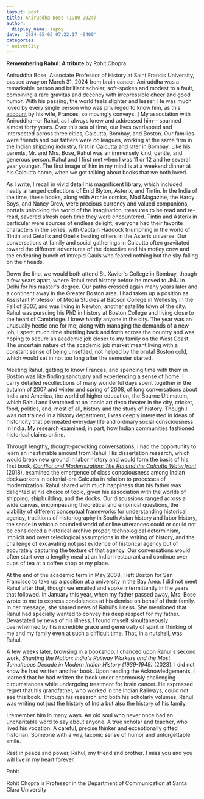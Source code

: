 ```yaml
---
layout: post
title: Aniruddha Bose (1980-2024)
author:
  display_name: sepoy
date: '2024-05-03 07:22:17 -0400'
categories:
- univerCity
---
```


**Remembering Rahul: A tribute** by Rohit Chopra

Aniruddha Bose, Associate Professor of History at Saint Francis University, passed away on March 31, 2024 from brain cancer. Aniruddha was a remarkable person and brilliant scholar, soft-spoken and modest to a fault, combining a rare gravitas and decency with irrepressible cheer and good humor. With his passing, the world feels slighter and lesser. He was much loved by every single person who was privileged to know him, as this [account](https://kochfuneralhome.com/tribute/details/3142/Aniruddha-Bose/obituary.html) by his wife, Frances, so movingly conveys.
]
My association with Aniruddha--or Rahul, as I always knew and addressed him-- spanned almost forty years. Over this sea of time, our lives overlapped and intersected across three cities, Calcutta, Bombay, and Boston. Our families were friends and our fathers were colleagues, working at the same firm in the Indian shipping industry, first in Calcutta and later in Bombay. Like his parents, Mr. and Mrs. Bose, Rahul was an immensely kind, gentle, and generous person. Rahul and I first met when I was 11 or 12 and he several year younger. The first image of him in my mind is at a weekend dinner at his Calcutta home, when we got talking about books that we both loved.

As I write, I recall in vivid detail his magnificent library, which included neatly arranged collections of Enid Blyton, Asterix, and Tintin. In the India of the time, these books, along with Archie comics, Mad Magazine, the Hardy Boys, and Nancy Drew, were precious currency and valued companions, portals unlocking the world of the imagination, treasures to be read and re-read, savored afresh each time they were encountered. Tintin and Asterix in particular were sources of endless delight; everyone had their favorite characters in the series, with Captain Haddock triumphing in the world of Tintin and Getafix and Obelix besting others in the Asterix universe. Our conversations at family and social gatherings in Calcutta often gravitated toward the different adventures of the detective and his motley crew and the endearing bunch of intrepid Gauls who feared nothing but the sky falling on their heads.

Down the line, we would both attend St. Xavier's College in Bombay, though a few years apart, where Rahul read history before he moved to JNU in Delhi for his master's degree. Our paths crossed again many years later and a continent away in the Greater Boston area. I had taken up a position as Assistant Professor of Media Studies at Babson College in Wellesley in the Fall of 2007, and was living in Newton, another satellite town of the city. Rahul was pursuing his PhD in history at Boston College and living close to the heart of Cambridge. I knew hardly anyone in the city. The year was an unusually hectic one for me; along with managing the demands of a new job, I spent much time shuttling back and forth across the country and was hoping to secure an academic job closer to my family on the West Coast. The uncertain nature of the academic job market meant living with a constant sense of being unsettled, not helped by the brutal Boston cold, which would set in not too long after the semester started.

Meeting Rahul, getting to know Frances, and spending time with them in Boston was like finding sanctuary and experiencing a sense of home. I carry detailed recollections of many wonderful days spent together in the autumn of 2007 and winter and spring of 2008, of long conversations about India and America, the world of higher education, the Bourne Ultimatum, which Rahul and I watched at an iconic art deco theater in the city, cricket, food, politics, and, most of all, history and the study of history. Though I was not trained in a history department, I was deeply interested in ideas of historicity that permeated everyday life and ordinary social consciousness in India. My research examined, in part, how Indian communities fashioned historical claims online.

Through lengthy, thought-provoking conversations, I had the opportunity to learn an inestimable amount from Rahul. His dissertation research, which would break new ground in labor history and would form the basis of his first book, [*Conflict and Modernization: The Raj and the Calcutta Waterfront*](https://www.chapatimystery.com/archives/xqs_xvi_-_a_conversation_with_aniruddha_bose.html) (2018), examined the emergence of class consciousness among Indian dockworkers in colonial-era Calcutta in relation to processes of modernization. Rahul shared with much happiness that his father was delighted at his choice of topic, given his association with the worlds of shipping, shipbuilding, and the docks. Our discussions ranged across a wide canvas, encompassing theoretical and empirical questions, the viability of different conceptual frameworks for understanding historical agency, traditions of historiography in South Asian history and labor history, the sense in which a bounded world of online utterances could or could not be considered a historical archive proper, technological determinism, implicit and overt teleological assumptions in the writing of history, and the challenge of excavating not just evidence of historical agency but of accurately capturing the texture of that agency. Our conversations would often start over a lengthy meal at an Indian restaurant and continue over cups of tea at a coffee shop or my place.

At the end of the academic term in May 2008, I left Boston for San Francisco to take up a position at a university in the Bay Area. I did not meet Rahul after that, though we emailed and spoke intermittently in the years that followed. In January this year, when my father passed away, Mrs. Bose wrote to me to express condolences at his demise on behalf of their family. In her message, she shared news of Rahul's illness. She mentioned that Rahul had specially wanted to convey his deep respect for my father. Devastated by news of his illness, I found myself simultaneously overwhelmed by his incredible grace and generosity of spirit in thinking of me and my family even at such a difficult time. That, in a nutshell, was Rahul.

A few weeks later, browsing in a bookshop, I chanced upon Rahul's second work, *Shunting the Nation: India's Railway Workers and the Most Tumultuous Decade in Modern Indian History (1939-1949)* (2023). I did not know he had written another book. Upon reading the Acknowledgements, I learned that he had written the book under enormously challenging circumstances while undergoing treatment for brain cancer. He expressed regret that his grandfather, who worked in the Indian Railways, could not see this book. Through his research and both his scholarly volumes, Rahul was writing not just the history of India but also the history of his family.

I remember him in many ways. An old soul who never once had an uncharitable word to say about anyone. A true scholar and teacher, who lived his vocation. A careful, precise thinker and exceptionally gifted historian. Someone with a wry, laconic sense of humor and unforgettable smile.

Rest in peace and power, Rahul, my friend and brother. I miss you and you will live in my heart forever.

Rohit

Rohit Chopra is Professor in the Department of Communication at Santa Clara University
